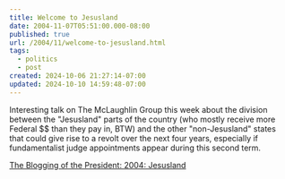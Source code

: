 ```yaml
---
title: Welcome to Jesusland
date: 2004-11-07T05:51:00.000-08:00
published: true
url: /2004/11/welcome-to-jesusland.html
tags:
  - politics
  - post
created: 2024-10-06 21:27:14-07:00
updated: 2024-10-10 14:59:48-07:00
---
```


Interesting talk on The McLaughlin Group this week about the division between the "Jesusland" parts of the country (who mostly receive more Federal $$ than they pay in, BTW) and the other "non-Jesusland" states that could give rise to a revolt over the next four years, especially if fundamentalist judge appointments appear during this second term.  
  
[The Blogging of the President: 2004: Jesusland](http://www.bopnews.com/archives/002277.html#2277 "The Blogging of the President: 2004: Jesusland")